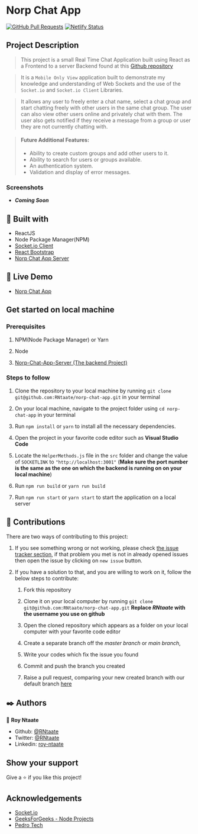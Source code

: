 # Norp Chat App
[![GitHub Pull Requests](https://img.shields.io/badge/GitHub-Pull%20Requests-blue)]()
[![Netlify Status](https://api.netlify.com/api/v1/badges/9dcf0857-4360-49bf-ad18-c2d3d224ad88/deploy-status)](https://app.netlify.com/sites/norp-chart/deploys)

## Project Description

> This project is a small Real Time Chat Application built using React as a Frontend to a server Backend found at this [Github repository](https://github.com/RNtaate/Norp-Chat-App-Server)

> It is a `Mobile Only View` application built to demonstrate my knowledge and understanding of Web Sockets and the use of the `Socket.io` and `Socket.io Client` Libraries.

> It allows any user to freely enter a chat name, select a chat group and start chatting freely with other users in the same chat group. The user can also view other users online and privately chat with them. The user also gets notified if they receive a message from a group or user they are not currently chatting with.

> #### Future Additional Features:
> - Ability to create custom groups and add other users to it.
> - Ability to search for users or groups available.
> - An authentication system.
> - Validation and display of error messages.

### Screenshots
- *__Coming Soon__*

##  🔧 Built with

- ReactJS
- Node Package Manager(NPM)
- [Socket.io Client](https://socket.io/)
- [React Bootstrap](https://react-bootstrap.github.io/)
- [Norp Chat App Server](https://github.com/RNtaate/Norp-Chat-App-Server)

## 🔴 Live Demo

- [Norp Chat App](https://norp-chart.netlify.app)

## Get started on local machine
### Prerequisites
1. NPM(Node Package Manager) or Yarn

1. Node

1. [Norp-Chat-App-Server (The backend Project)](https://github.com/RNtaate/Norp-Chat-App-Server)

### Steps to follow

1. Clone the repository to your local machine by running `git clone git@github.com:RNtaate/norp-chat-app.git` in your terminal

1. On your local machine, navigate to the project folder using `cd norp-chat-app` in your terminal

1. Run `npm install` or `yarn` to install all the necessary dependencies.

1. Open the project in your favorite code editor such as **Visual Studio Code**

1. Locate the `HelperMethods.js` file in the `src` folder and change the value of `SOCKETLINK` to `"http://localhost:3001"` (__Make sure the port number is the same as the one on which the backend is running on on your local machine__)

1. Run `npm run build` or `yarn run build`

1. Run `npm run start` or `yarn start` to start the application on a local server

## 🤝 Contributions
  There are two ways of contributing to this project:

1. If you see something wrong or not working, please check [the issue tracker section](https://github.com/RNtaate/norp-chat-app/issues), if that problem you met is not in already opened issues then open the issue by clicking on `new issue` button.

2. If you have a solution to that, and you are willing to work on it, follow the below steps to contribute:
    1.  Fork this repository

    1.  Clone it on your local computer by running `git clone git@github.com:RNtaate/norp-chat-app.git` __Replace *RNtaate* with the username you use on github__
    1.  Open the cloned repository which appears as a folder on your local computer with your favorite code editor
    1.  Create a separate branch off the *master branch* or *main branch*,
    1.  Write your codes which fix the issue you found
    1.  Commit and push the branch you created
    1.  Raise a pull request, comparing your new created branch with our default branch [here](https://github.com/RNtaate/norp-chat-app)

## ✒️  Authors

👤 **Roy Ntaate**

- Github: [@RNtaate](https://github.com/RNtaate)
- Twitter: [@RNtaate](https://twitter.com/RNtaate)
- Linkedin: [roy-ntaate](https://linkedin.com/in/roy-ntaate)

## Show your support

Give a ⭐️ if you like this project!

## Acknowledgements

- [Socket.io](https://socket.io/)
- [GeeksForGeeks - Node Projects](https://www.geeksforgeeks.org/top-7-nodejs-project-ideas-for-beginners/)
- [Pedro Tech](https://www.youtube.com/c/PedroTechnologies)
